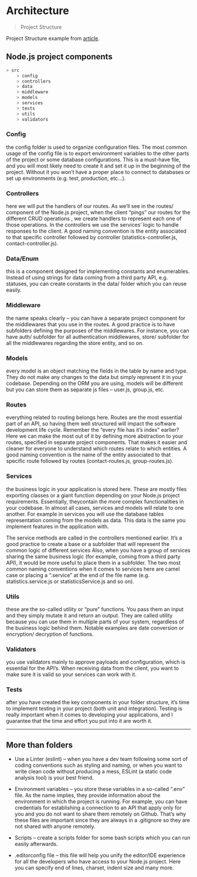 # Architecture

> Project Structure

Project Structure example from [article](https://dreamix.eu/blog/frontpage/node-js-project-structure-a-short-guide).

## Node.js project components

```bash
> src
    > config
    > controllers
    > data
    > middleware
    > models
    > services
    > tests
    > utils
    > validators
```

### Config

the config folder is used to organize configuration files. The most common usage of the config file is to export environment variables to the other parts of the project or some database configurations. This is a must-have file, and you will most likely need to create it and set it up in the beginning of the project. Without it you won’t have a proper place to connect to databases or set up environments (e.g. test, production, etc…).

### Controllers

here we will put the handlers of our routes. As we’ll see in the routes/ component of the Node.js project, when the client “pings” our routes for the different CRUD operations , we create handlers to represent each one of those operations. In the controllers we use the services’ logic to handle responses to the client. A good naming convention is the entity associated to that specific controller followed by controller (statistics-controller.js, contact-controller.js).

### Data/Enum

this is a component designed for implementing constants and enumerables. Instead of using strings for data coming from a third party API, e.g. statuses, you can create constants in the data/ folder which you can reuse easily.

### Middleware

the name speaks clearly – you can have a separate project component for the middlewares that you use in the routes. A good practice is to have subfolders defining the purposes of the middlewares. For instance, you can have auth/ subfolder for all authentication middlewares, store/ subfolder for all the middlewares regarding the store entity, and so on.

### Models

every model is an object matching the fields in the table by name and type. They do not make any changes to the data but simply represent it in your codebase. Depending on the ORM you are using, models will be different but you can store them as separate js files – user.js, group.js, etc.

### Routes

everything related to routing belongs here. Routes are the most essential part of an API, so having them well structured will impact the software development life cycle. Remember the “every file has it’s index” earlier? Here we can make the most out of it by defining more abstraction to your routes, specified in separate project components. That makes it easier and cleaner for everyone to understand which routes relate to which entities. A good naming convention is the name of the entity associated to that specific route followed by routes (contact-routes.js, group-routes.js).

### Services

the business logic in your application is stored here. These are mostly files exporting classes or a giant function depending on your Node.js project requirements. Essentially, theycontain the more complex functionalities in your codebase. In almost all cases, services and models will relate to one another. For example in services you will use the database tables representation coming from the models as data. This data is the same you implement features in the application with.

The service methods are called in the controllers mentioned earlier. It’s a good practice to create a base or a subfolder that will represent the common logic of different services Also, when you have a group of services sharing the same business logic (for example, coming from a third party API), it would be more useful to place them in a subfolder. The two most common naming conventions when it comes to services here are camel case or placing a “.service” at the end of the file name (e.g. statistics.service.js or statisticsService.js and so on).

### Utils

these are the so-called utility or “pure” functions. You pass them an input and they simply mutate it and return an output. They are called utility because you can use them in multiple parts of your system, regardless of the business logic behind them. Notable examples are date conversion or encryption/ decryption of functions.

### Validators

you use validators mainly to approve payloads and configuration, which is essential for the API’s. When receiving data from the client, you want to make sure it is valid so your services can work with it.

### Tests

after you have created the key components in your folder structure, it’s time to implement testing in your project (both unit and integration). Testing is really important when it comes to developing your applications, and I guarantee that the time and effort you put into it are worth it.

---

## More than folders

-   Use a Linter (eslint) – when you have a dev team following some sort of coding conventions such as styling and naming, or when you want to write clean code without producing a mess, ESLint (a static code analysis tool) is your best friend.

-   Environment variables – you store these variables in a so-called “.env” file. As the name implies, they provide information about the environment in which the project is running. For example, you can have credentials for establishing a connection to an API that apply only for you and you do not want to share them remotely on Github. That’s why these files are important since they are always in a .gitignore so they are not shared with anyone remotely.

-   Scripts – create a scripts folder for some bash scripts which you can run easily afterwards.

-   .editorconfig file – this file will help you unify the editor/IDE experience for all the developers who have access to your Node.js project. Here you can specify end of lines, charset, indent size and many more.
